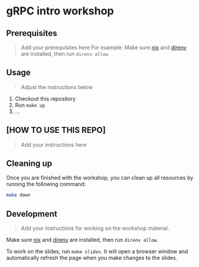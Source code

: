 # gRPC intro workshop

## Prerequisites

> Add your prerequisites here
> For example: Make sure [nix](https://nixos.org) and [direnv](https://direnv.net) are installed, then run `direnv allow`


## Usage

> Adjust the instructions below

1. Checkout this repository
1. Run `make up`
1. ...


## [HOW TO USE THIS REPO]

> Add your instructions here


## Cleaning up

Once you are finished with the workshop, you can clean up all resources by running the following command:

```bash
make down
```

## Development

> Add your instructions for working on the workshop material.

Make sure [nix](https://nixos.org) and [direnv](https://direnv.net) are installed, then run `direnv allow`.

To work on the slides, run `make slides`.
It will open a browser window and automatically refresh the page when you make changes to the slides.
